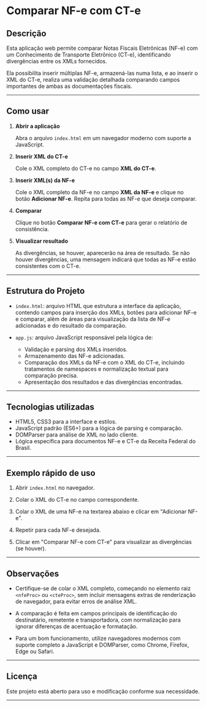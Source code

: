 # Comparar NF-e com CT-e

## Descrição

Esta aplicação web permite comparar Notas Fiscais Eletrônicas (NF-e) com um Conhecimento de Transporte Eletrônico (CT-e), identificando divergências entre os XMLs fornecidos.

Ela possibilita inserir múltiplas NF-e, armazená-las numa lista, e ao inserir o XML do CT-e, realiza uma validação detalhada comparando campos importantes de ambas as documentações fiscais.

---

## Como usar

1. **Abrir a aplicação**

   Abra o arquivo `index.html` em um navegador moderno com suporte a JavaScript.

2. **Inserir XML do CT-e**

   Cole o XML completo do CT-e no campo **XML do CT-e**.

3. **Inserir XML(s) da NF-e**

   Cole o XML completo da NF-e no campo **XML da NF-e** e clique no botão **Adicionar NF-e**. Repita para todas as NF-e que deseja comparar.

4. **Comparar**

   Clique no botão **Comparar NF-e com CT-e** para gerar o relatório de consistência.

5. **Visualizar resultado**

   As divergências, se houver, aparecerão na área de resultado. Se não houver divergências, uma mensagem indicará que todas as NF-e estão consistentes com o CT-e.

---

## Estrutura do Projeto

- `index.html`: arquivo HTML que estrutura a interface da aplicação, contendo campos para inserção dos XMLs, botões para adicionar NF-e e comparar, além de áreas para visualização da lista de NF-e adicionadas e do resultado da comparação.

- `app.js`: arquivo JavaScript responsável pela lógica de:
  - Validação e parsing dos XMLs inseridos.
  - Armazenamento das NF-e adicionadas.
  - Comparação dos XMLs da NF-e com o XML do CT-e, incluindo tratamentos de namespaces e normalização textual para comparação precisa.
  - Apresentação dos resultados e das divergências encontradas.

---

## Tecnologias utilizadas

- HTML5, CSS3 para a interface e estilos.
- JavaScript padrão (ES6+) para a lógica de parsing e comparação.
- DOMParser para análise de XML no lado cliente.
- Lógica específica para documentos NF-e e CT-e da Receita Federal do Brasil.

---

## Exemplo rápido de uso

1. Abrir `index.html` no navegador.

2. Colar o XML do CT-e no campo correspondente.

3. Colar o XML de uma NF-e na textarea abaixo e clicar em "Adicionar NF-e".

4. Repetir para cada NF-e desejada.

5. Clicar em "Comparar NF-e com CT-e" para visualizar as divergências (se houver).

---

## Observações

- Certifique-se de colar o XML completo, começando no elemento raiz `<nfeProc>` ou `<cteProc>`, sem incluir mensagens extras de renderização de navegador, para evitar erros de análise XML.

- A comparação é feita em campos principais de identificação do destinatário, remetente e transportadora, com normalização para ignorar diferenças de acentuação e formatação.

- Para um bom funcionamento, utilize navegadores modernos com suporte completo a JavaScript e DOMParser, como Chrome, Firefox, Edge ou Safari.

---

## Licença

Este projeto está aberto para uso e modificação conforme sua necessidade.  

---
